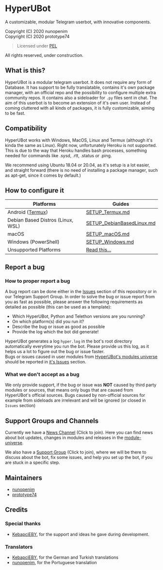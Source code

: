 # HyperUBot

A customizable, modular Telegram userbot, with innovative components.

Copyright (C) 2020 nunopenim\
Copyright (C) 2020 prototype74

> Licensed under [PEL](https://github.com/nunopenim/HyperUBot/blob/master/LICENSE.md)

All rights reserved, under construction.

## What is this?

HyperUBot is a modular telegram userbot. It does not require any form of Database.
It has support to be fully translatable, contains it's own package manager,
with an official repo and the possibility to configure multiple extra community repos.
It contains also a sideloader for `.py` files sent in chat. The aim of this userbot is to become an extension of it's own user.
Instead of coming cluttered with all kinds of packages, it is fully customizable, aiming to be fast.

## Compatibility

HyperUBot works with Windows, MacOS, Linux and Termux (although it's kinda the same as Linux). Right now, unfortunately Heroku is not supported. This is due to the way that Heroku handles bash processes, something needed for commands like .sysd, .rtt, .status or .ping.

We recommend using Ubuntu 18.04 or 20.04, as it's setup is a lot easier, and straight forward (there is no need of installing a package manager, such as apt-get, since it comes by default.)

## How to configure it

| Platforms | Guides |
| - | - |
| Android ([Termux](https://play.google.com/store/apps/details?id=com.termux&hl=en)) | [SETUP_Termux.md](https://github.com/nunopenim/HyperUBot/blob/master/GUIDES/SETUP_Termux.md) |
| Debian Based Distros (Linux, WSL) | [SETUP_DebianBasedLinux.md](https://github.com/nunopenim/HyperUBot/blob/master/GUIDES/SETUP_DebianBasedLinux.md) |
| macOS | [SETUP_macOS.md](https://github.com/nunopenim/HyperUBot/blob/master/GUIDES/SETUP_MacOS.md) |
| Windows (PowerShell) | [SETUP_Windows.md](https://github.com/nunopenim/HyperUBot/blob/master/GUIDES/SETUP_Windows.md) |
| Unsupported Platforms | [Read this...](https://github.com/nunopenim/HyperUBot/blob/master/GUIDES/SETUP_Unsupported.md) |

## Report a bug

### How to proper report a bug

A bug report can be done either in the [Issues](https://github.com/nunopenim/HyperUBot/issues) section of this repository or
in our Telegram Support Group. In order to solve the bug or issue report from you as fast as possible, please answer the following requirements as detailed as possible (this can be used as a template):

- Which HyperUBot, Python and Telethon versions are you running?
- On which platform(s) did you run it?
- Describe the bug or issue as good as possible
- Provide the log which the bot did generate!

HyperUBot generates a log `hyper.log` in the bot's root directory automatically everytime you run the bot.
Please provide us this log, as it helps us a lot to figure out the bug or issue faster.\
Bugs or issues caused in user modules from [HyperUBot's modules universe](https://github.com/nunopenim/module-universe)
should be reported in [it's Issues](https://github.com/nunopenim/module-universe/issues) section.

### What we don't accept as a bug

We only provide support, if the bug or issue was **NOT** caused by third party modules or sources, that means only bugs that are caused from HyperUBot's official sources.
Bugs caused by non-official sources for example from sideloads are irrelevant and will be ignored (or closed in `Issues` section)

## Support Groups and Channels

Currently we have a [News Channel](https://t.me/HyperUBotNews) (Click to join). Here you can find news about bot updates, changes in modules and releases in the [module-universe](https://github.com/nunopenim/module-universe).

We also have a [Support Group](https://t.me/HyperUBotSupport) (Click to join), where we will be there to discuss about the bot, fix some issues, and help you set up the bot, if you are stuck in a specific step.

## Maintainers

- [nunopenim](https://github.com/nunopenim)
- [prototype74](https://github.com/prototype74)

## Credits

### Special thanks

- [KebapciEBY](https://github.com/KebapciEBY), for the support and ideas he gave during development.

### Translators

- [KebapciEBY](https://github.com/KebapciEBY), for the German and Turkish translations
- [nunopenim](https://github.com/nunopenim), for the Portuguese translation
